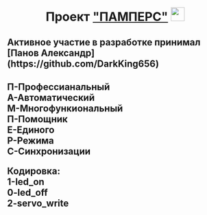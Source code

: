 <h1 align="center">Проект <a href="" target="_blank">"ПАМПЕРС"</a> 
<img src="https://github.com/blackcater/blackcater/raw/main/images/Hi.gif" height="32"/></h1>
<p>
<h2>Активное участие в разработке принимал [Панов Александр](https://github.com/DarkKing656)<h2>
П-Профессианальный<br>
А-Автоматический<br>
М-Многофункиональный<br>
П-Помощник<br>
Е-Единого<br>
Р-Режима<br>
С-Синхронизации<br>
</p>
</p>
Кодировка:<br>
1-led_on<br>
0-led_off<br>
2-servo_write<br>
</p>
</body>
